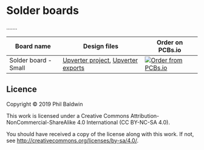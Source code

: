 # Solder boards

.......

| Board name           | Design files | Order on PCBs.io |
| -------------------- | ------------ | ---------------- |
| Solder board - Small | [Upverter project](https://upverter.com/design/trebuchetindustries/9df0e946b0c6e6fa/solder-board---small/), [Upverter exports](./Solder%20board%20-%20Small) | <a href="https://PCBs.io/share/zeZEv"><img src="https://s3.amazonaws.com/pcbs.io/share.png" alt="Order from PCBs.io"></img></a> |

## Licence

Copyright © 2019 Phil Baldwin

This work is licensed under a Creative Commons Attribution-NonCommercial-ShareAlike 4.0 International (CC BY-NC-SA 4.0).

You should have received a copy of the license along with this work. If not, see <http://creativecommons.org/licenses/by-sa/4.0/>.
